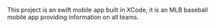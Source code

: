 This project is an swift mobile app built in XCode, it is an MLB baseball mobile app providing information on all teams.
